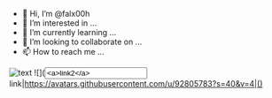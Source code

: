 - 👋 Hi, I’m @falx00h
- 👀 I’m interested in ...
- 🌱 I’m currently learning ...
- 💞️ I’m looking to collaborate on ...
- 📫 How to reach me ...

![text](https://avatars.githubusercontent.com/u/92805783?s=40&v=4)
![<img src="https://r89shi.github.io/teste.js" title="" />](<input value="<a>link2</a>">link</span>|https://avatars.githubusercontent.com/u/92805783?s=40&v=4|()
